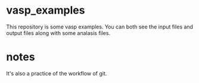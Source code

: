 # vasp_examples
This repository is some vasp examples. You can both see the input files and output files along with some analasis files.

# notes
It's also a practice of the workflow of git.
